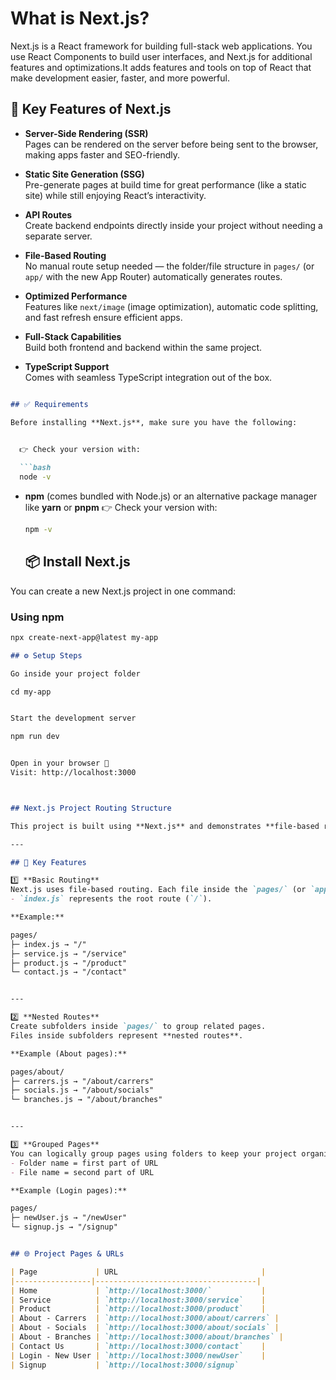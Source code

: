 <h1>What is Next.js?</h1>
Next.js is a React framework for building full-stack web applications. You use React Components to build user interfaces, and Next.js for additional features and optimizations.It adds features and tools on top of React that make development easier, faster, and more powerful.

## 🔑 Key Features of Next.js

- **Server-Side Rendering (SSR)**  
  Pages can be rendered on the server before being sent to the browser, making apps faster and SEO-friendly.

- **Static Site Generation (SSG)**  
  Pre-generate pages at build time for great performance (like a static site) while still enjoying React’s interactivity.

- **API Routes**  
  Create backend endpoints directly inside your project without needing a separate server.

- **File-Based Routing**  
  No manual route setup needed — the folder/file structure in `pages/` (or `app/` with the new App Router) automatically generates routes.

- **Optimized Performance**  
  Features like `next/image` (image optimization), automatic code splitting, and fast refresh ensure efficient apps.

- **Full-Stack Capabilities**  
  Build both frontend and backend within the same project.

- **TypeScript Support**  
  Comes with seamless TypeScript integration out of the box.



````markdown

## ✅ Requirements

Before installing **Next.js**, make sure you have the following:

 
  👉 Check your version with:

  ```bash
  node -v
````

* **npm** (comes bundled with Node.js) or an alternative package manager like **yarn** or **pnpm**
  👉 Check your version with:

  ```bash
  npm -v
  ```
  
  ## 📦 Install Next.js

You can create a new Next.js project in one command:

### Using npm
```bash
npx create-next-app@latest my-app

```

````markdown
## ⚙️ Setup Steps

Go inside your project folder

cd my-app


Start the development server

npm run dev


Open in your browser 🎉
Visit: http://localhost:3000



## Next.js Project Routing Structure

This project is built using **Next.js** and demonstrates **file-based routing**, **nested routes**, and **grouped pages**.

---

## 📌 Key Features

1️⃣ **Basic Routing**  
Next.js uses file-based routing. Each file inside the `pages/` (or `app/`) folder automatically becomes a route.  
- `index.js` represents the root route (`/`).  

**Example:**

pages/
├─ index.js → "/"
├─ service.js → "/service"
├─ product.js → "/product"
└─ contact.js → "/contact"


---

2️⃣ **Nested Routes**  
Create subfolders inside `pages/` to group related pages.  
Files inside subfolders represent **nested routes**.

**Example (About pages):**

pages/about/
├─ carrers.js → "/about/carrers"
├─ socials.js → "/about/socials"
└─ branches.js → "/about/branches"


---

3️⃣ **Grouped Pages**  
You can logically group pages using folders to keep your project organized.  
- Folder name = first part of URL  
- File name = second part of URL  

**Example (Login pages):**

pages/
├─ newUser.js → "/newUser"
└─ signup.js → "/signup"


## 🌐 Project Pages & URLs

| Page             | URL                                |
|-----------------|------------------------------------|
| Home             | `http://localhost:3000/`           |
| Service          | `http://localhost:3000/service`    |
| Product          | `http://localhost:3000/product`    |
| About - Carrers  | `http://localhost:3000/about/carrers` |
| About - Socials  | `http://localhost:3000/about/socials` |
| About - Branches | `http://localhost:3000/about/branches` |
| Contact Us       | `http://localhost:3000/contact`    |
| Login - New User | `http://localhost:3000/newUser`    |
| Signup           | `http://localhost:3000/signup`  




